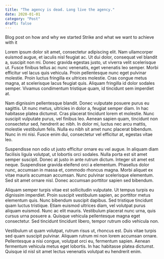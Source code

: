 ```yaml
---
title: "The agency is dead. Long live the agency."
date: 2020-01-01
category: "Post"
draft: false
---
```


Blog post on how and why we started Strike and what we want to achieve with it

Lorem ipsum dolor sit amet, consectetur adipiscing elit. Nam ullamcorper euismod augue, et iaculis nisl feugiat ac. Ut dui dolor, consequat vel blandit a, suscipit non mi. Donec gravida egestas justo, ut viverra velit scelerisque ut. Fusce finibus tellus ac nunc venenatis, eget venenatis leo semper. Morbi efficitur vel lacus quis vehicula. Proin pellentesque nunc eget pulvinar molestie. Proin luctus fringilla ex ultrices molestie. Cras congue metus magna, at scelerisque lacus feugiat quis. Aliquam fringilla id dolor sodales semper. Vivamus condimentum tristique quam, id tincidunt sem imperdiet at.

Nam dignissim pellentesque blandit. Donec vulputate posuere purus eu sagittis. Ut nunc metus, ultricies in dolor a, feugiat semper diam. In hac habitasse platea dictumst. Cras placerat tincidunt lorem et molestie. Nunc suscipit vulputate purus, vel finibus leo. Aenean sapien quam, tincidunt non consectetur sed, hendrerit ac nibh. In dolor mi, luctus nec arcu mattis, molestie vestibulum felis. Nulla eu nibh sit amet nunc placerat bibendum. Nunc in mi nisi. Fusce enim dui, consectetur vel efficitur at, egestas vitae leo.

Suspendisse non odio ut justo efficitur ornare eu vel augue. In aliquam diam facilisis ligula volutpat, ut lobortis orci sodales. Nulla porta est sit amet semper suscipit. Donec at justo in ante rutrum dictum. Integer sit amet est neque. Suspendisse gravida eleifend orci a elementum. Phasellus dolor nunc, accumsan in massa et, commodo rhoncus magna. Morbi aliquet ex vitae mauris accumsan accumsan. Nunc pulvinar scelerisque elementum. Sed sit amet ornare nisl. Donec accumsan porttitor sapien sed bibendum.

Aliquam semper turpis vitae est sollicitudin vulputate. Ut tempus turpis eu dignissim imperdiet. Proin suscipit vestibulum sapien, ac porttitor metus elementum quis. Nunc bibendum suscipit dapibus. Sed tristique tincidunt quam luctus tristique. Etiam euismod ultrices diam, vel volutpat purus aliquam euismod. Nunc ac elit mauris. Vestibulum placerat nunc urna, quis cursus urna posuere a. Quisque vehicula pellentesque magna eget consectetur. Sed tincidunt tincidunt libero, tempor rutrum odio vehicula non.

Vestibulum ut quam volutpat, rutrum risus ut, rhoncus est. Duis vitae turpis sed quam suscipit pulvinar. Aliquam rutrum mi non lorem accumsan ornare. Pellentesque a nisi congue, volutpat orci eu, fermentum sapien. Aenean fermentum vehicula metus eget lobortis. In hac habitasse platea dictumst. Quisque id nisl sit amet lectus venenatis volutpat eu hendrerit enim.